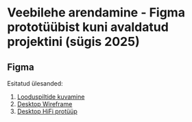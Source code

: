 # Veebilehe arendamine - Figma prototüübist kuni avaldatud projektini (sügis 2025)

## Figma

Esitatud ülesanded:

1. [Looduspiltide kuvamine](https://www.figma.com/design/cej2GVLu2tnbsbg0UzsPlX/Looduspildid?node-id=0-1&t=iBYIVTDLef7Ez66t-1)
2. [Desktop Wireframe](https://www.figma.com/design/343E3zJEtrN58wlGrep6Lb/Porfolio?node-id=21-2&t=2HOeHlJdCi9727WO-1)
3. [Desktop HiFi protüüp](https://www.figma.com/design/343E3zJEtrN58wlGrep6Lb/Porfolio?node-id=24-18&t=eYq1wvg62eKxfT57-1)
